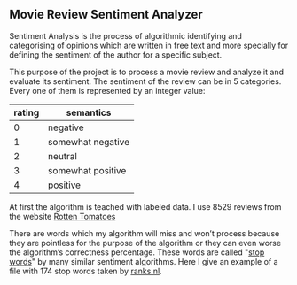 ## Movie Review Sentiment Analyzer

Sentiment Analysis is the process of algorithmic identifying and categorising of opinions which are written in free text and more specially for defining the sentiment of the author for a specific subject.

This purpose of the project is to process a movie review and analyze it and evaluate its sentiment. The sentiment of the review can be in 5 categories. Every one of them is represented by an integer value:

| rating  | semantics         |
| ------- | ----------------- |
| 0       | negative          |
| 1       | somewhat negative |
| 2       | neutral           |
| 3       | somewhat positive |
| 4       | positive          |



At first the algorithm is teached with labeled data. I use 8529 reviews from the website [Rotten Tomatoes](https://www.rottentomatoes.com/) 

There are words which my algorithm will miss and won’t process because they are pointless for the purpose of the algorithm or they can even worse the algorithm’s correctness percentage. These words are called "[stop words](https://en.wikipedia.org/wiki/Stop_words)" by many similar sentiment algorithms.
Here I give an example of a file with 174 stop words taken by [ranks.nl](https://www.ranks.nl/stopwords).
